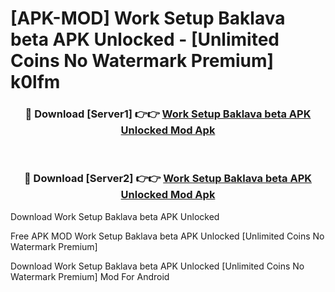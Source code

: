 # [APK-MOD] Work Setup Baklava beta APK Unlocked - [Unlimited Coins No Watermark Premium] k0lfm



<div align="center">
<h3>🔴 Download [Server1] 👉👉 <a href="https://momento.my/?title=Work_Setup_Baklava_beta_APK_Unlocked">Work Setup Baklava beta APK Unlocked Mod Apk</a></h3><br>

<h3>🔴 Download [Server2] 👉👉 <a href="https://momento.my/?title=Work_Setup_Baklava_beta_APK_Unlocked">Work Setup Baklava beta APK Unlocked Mod Apk</a></h3>
</div>



Download Work Setup Baklava beta APK Unlocked 

Free APK MOD Work Setup Baklava beta APK Unlocked [Unlimited Coins No Watermark Premium]

Download Work Setup Baklava beta APK Unlocked [Unlimited Coins No Watermark Premium] Mod For Android

